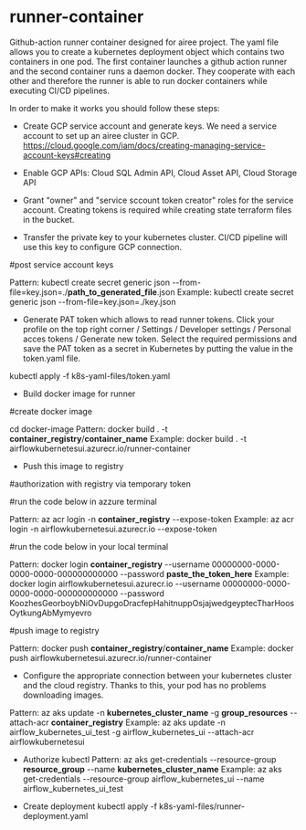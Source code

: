 # runner-container

Github-action runner container designed for airee project.
The yaml file allows you to create a kubernetes deployment object which contains two containers in one pod.
The first container launches a github action runner and the second container runs a daemon docker.
They cooperate with each other and therefore the runner is able to run docker containers while executing CI/CD pipelines.

In order to make it works you should follow these steps:
- Create GCP service account and generate keys. We need a service account to set up an airee cluster in GCP.
https://cloud.google.com/iam/docs/creating-managing-service-account-keys#creating

- Enable GCP APIs: Cloud SQL Admin API, Cloud Asset API, Cloud Storage API 

- Grant "owner" and "service sccount token creator" roles for the service account. 
Creating tokens is required while creating state terraform files in the bucket.

- Transfer the private key to your kubernetes cluster. CI/CD pipeline will use this key to configure GCP connection.

#post service account keys

Pattern: kubectl create secret generic json --from-file=key.json=./__path_to_generated_file__.json
Example: kubectl create secret generic json --from-file=key.json=./key.json

- Generate PAT token which allows to read runner tokens.
Click your profile on the top right corner / Settings / Developer settings / Personal acces tokens / Generate new token. 
Select the required permissions and save the PAT token as a secret in Kubernetes by putting the value in the token.yaml file. 

kubectl apply -f k8s-yaml-files/token.yaml

- Build docker image for runner

#create docker image

cd docker-image
Pattern: docker build . -t __container_registry__/__container_name__
Example: docker build . -t airflowkubernetesui.azurecr.io/runner-container 

- Push this image to registry

#authorization with registry via temporary token

#run the code below in azzure terminal

Pattern: az acr login -n __container_registry__ --expose-token
Example: az acr login -n airflowkubernetesui.azurecr.io --expose-token

#run the code below in your local terminal

Pattern: docker login __container_registry__ --username 00000000-0000-0000-0000-000000000000 --password __paste_the_token_here__
Example: docker login airflowkubernetesui.azurecr.io --username 00000000-0000-0000-0000-000000000000 --password KoozhesGeorboybNiOvDupgoDracfepHahitnuppOsjajwedgeyptecTharHoosOytkungAbMymyevro

#push image to registry

Pattern: docker push __container_registry__/__container_name__
Example: docker push airflowkubernetesui.azurecr.io/runner-container

- Configure the appropriate connection between your kubernetes cluster and the cloud registry. Thanks to this, your pod has no problems downloading images.

Pattern: az aks update -n __kubernetes_cluster_name__ -g __group_resources__ --attach-acr __container_registry__
Example: az aks update -n airflow_kubernetes_ui_test -g airflow_kubernetes_ui --attach-acr airflowkubernetesui

- Authorize kubectl
Pattern: az aks get-credentials --resource-group __resource_group__ --name __kubernetes_cluster_name__
Example: az aks get-credentials --resource-group airflow_kubernetes_ui --name airflow_kubernetes_ui_test

- Create deployment
kubectl apply -f k8s-yaml-files/runner-deployment.yaml

 


